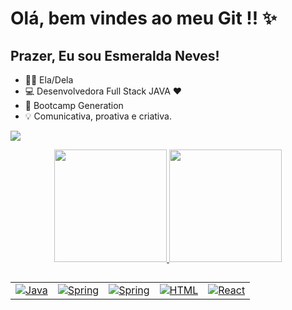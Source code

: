 <h1>Olá, bem vindes ao meu Git !! ✨ </h1> 
<h2>Prazer, Eu sou Esmeralda Neves! </h2>  



- 🙋‍♀️ Ela/Dela
- 💻 Desenvolvedora Full Stack JAVA ❤
- 🚀 Bootcamp Generation
- 💡 Comunicativa, proativa e criativa.

<a href="https://www.linkedin.com/in/esmeraldaneves/" target="_blank"><img src="https://img.shields.io/badge/-LinkedIn-%230077B5?style=for-the-badge&logo=linkedin&logoColor=white" target="_blank"></a> 

<div align="center">
  <a href="https://github.com/E-neves">
  <img height="180em" src="https://github-readme-stats.vercel.app/api?username=E-neves&show_icons=true&theme=dracula&include_all_commits=true&count_private=true"/>
  <img height="180em" src="https://github-readme-stats.vercel.app/api/top-langs/?username=E-neves&layout=compact&langs_count=7&theme=dracula"/>
</div>

 ##
  
  <table>
    <tr>
       <td><img alt="Java" src="https://img.shields.io/badge/java-%23ED8B00.svg?&style=for-the-badge&logo=java&logoColor=white"/></td>
       <td><img alt="Spring" src="https://img.shields.io/badge/spring-%236DB33F.svg?&style=for-the-badge&logo=spring&logoColor=white"/></td>
       <td><img alt="Spring" src="https://img.shields.io/badge/MySQL-00000F?style=for-the-badge&logo=mysql&logoColor=white"/></td>
       <td><img alt="HTML" src="https://img.shields.io/badge/HTML5-E34F26?style=for-the-badge&logo=html5&logoColor=white"/></td>
       <td><img alt="React" src="https://img.shields.io/badge/React-20232A?style=for-the-badge&logo=react&logoColor=61DAFB"/></td>
    </tr>
</table>
 
##
